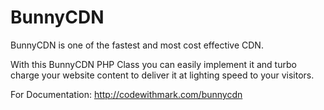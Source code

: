 # BunnyCDN
BunnyCDN is one of the fastest and most cost effective CDN. 

With this BunnyCDN PHP Class you can easily implement it and turbo charge your website content to deliver it at lighting speed to your visitors.

For Documentation:  <a href="http://codewithmark.com/bunnycdn" rel="dofollow" >http://codewithmark.com/bunnycdn</a>
